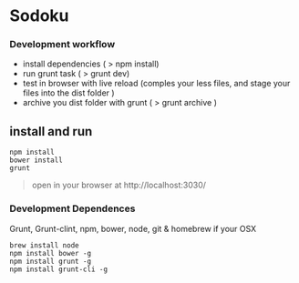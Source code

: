 Sodoku
==================================

### Development workflow

 - install dependencies ( > npm install)
 - run grunt task ( > grunt dev)
 - test in browser with live reload (comples your less files, and stage your files into the dist folder )
 - archive you dist folder with grunt ( > grunt archive )

## install and run

	npm install
	bower install
	grunt
>	open in your browser at http://localhost:3030/

### Development Dependences
Grunt, Grunt-clint, npm, bower, node, git & homebrew if your OSX

	brew install node
	npm install bower -g
	npm install grunt -g
	npm install grunt-cli -g
